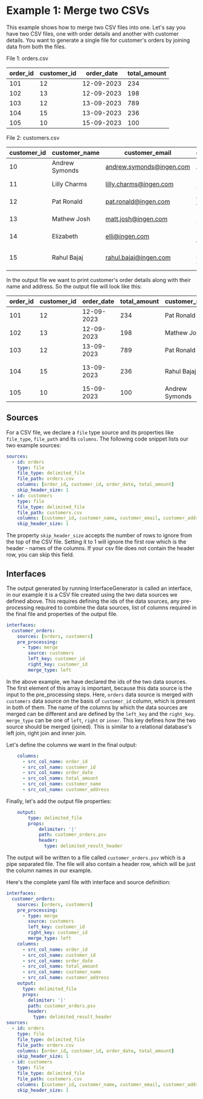 # Example 1: Merge two CSVs

This example shows how to merge two CSV files into one. Let's say you have two CSV files, one with order details and
another with customer details. You want to generate a single file for customer's orders by joining data from both the
files.

File 1: orders.csv

| order_id | customer_id | order_date | total_amount |
|:---------|-------------|------------|--------------|
| 101      | 12          | 12-09-2023 | 234          |
| 102      | 13          | 12-09-2023 | 198          |
| 103      | 12          | 13-09-2023 | 789          |
| 104      | 15          | 13-09-2023 | 236          |
| 105      | 10          | 15-09-2023 | 100          |

File 2: customers.csv

| customer_id | customer_name  | customer_email           | customer_address                  |
|-------------|----------------|--------------------------|-----------------------------------|
| 10          | Andrew Symonds | andrew.symonds@ingen.com | 1C 104, Viviana Villas, Riverdale |
| 11          | Lilly Charms   | lilly.charms@ingen.com   | 12B, Westwoods, Hillcrest         |
| 12          | Pat Ronald     | pat.ronald@ingen.com     | C-2, Green woods, Pinehurst       |
| 13          | Mathew Josh    | matt.josh@ingen.com      | 112, Amar Heights, Oakwood        |
| 14          | Elizabeth      | elli@ingen.com           | 23, South Park, Amsteryork        |
| 15          | Rahul Bajaj    | rahul.bajaj@ingen.com    | 14, Indiana Heights, New Town     |

In the output file we want to print customer's order details along with their name and address. So the output file will
look like this:

| order_id | customer_id | order_date | total_amount | customer_name  | customer_address                  |
|:---------|-------------|------------|--------------|----------------|-----------------------------------|
| 101      | 12          | 12-09-2023 | 234          | Pat Ronald     | C-2, Green woods, Pinehurst       |
| 102      | 13          | 12-09-2023 | 198          | Mathew Josh    | 112, Amar Heights, Oakwood        |
| 103      | 12          | 13-09-2023 | 789          | Pat Ronald     | C-2, Green woods, Pinehurst       |
| 104      | 15          | 13-09-2023 | 236          | Rahul Bajaj    | 14, Indiana Heights, New Town     |
| 105      | 10          | 15-09-2023 | 100          | Andrew Symonds | 1C 104, Viviana Villas, Riverdale |


## Sources
For a CSV file, we declare a `file` type source and its properties like `file_type`, `file_path` and its `columns`. The 
following code snippet lists our two example sources:

```yaml
sources:
  - id: orders
    type: file
    file_type: delimited_file
    file_path: orders.csv
    columns: [order_id, customer_id, order_date, total_amount]
    skip_header_size: 1
  - id: customers
    type: file
    file_type: delimited_file
    file_path: customers.csv
    columns: [customer_id, customer_name, customer_email, customer_address]
    skip_header_size: 1
```
The property `skip_header_size` accepts the number of rows to ignore from the top of the CSV file. Setting it to 1 will
ignore the first row which is the header - names of the columns. If your csv file does not contain the header row, you 
can skip this field.

## Interfaces
The output generated by running InterfaceGenerator is called an interface, in our example it is a CSV file created using
the two data sources we defined above. This requires defining the ids of the data sources, any pre-processing required 
to combine the data sources, list of columns required in the final file and properties of the output file.

```yaml
interfaces:
  customer_orders:
    sources: [orders, customers]
    pre_processing:
      - type: merge
        source: customers
        left_key: customer_id
        right_key: customer_id
        merge_type: left
```
In the above example, we have declared the ids of the two data sources. The first element of this array is important, 
because this data source is the input to the pre_processing steps. Here, `orders` data source is merged with `customers`
data source on the basis of `customer_id` column, which is present in both of them. The name of the columns by which the
data sources are merged can be different and are defined by the `left_key` and the `right_key`. `merge_type` can be one of
`left`, `right` or `inner`. This key defines how the two source should be merged (joined). This is similar to a relational
database's left join, right join and inner join. 

Let's define the columns we want in the final output:

```yaml
    columns:
      - src_col_name: order_id
      - src_col_name: customer_id
      - src_col_name: order_date
      - src_col_name: total_amount
      - src_col_name: customer_name
      - src_col_name: customer_address
```

Finally, let's add the output file properties:

```yaml
    output:
        type: delimited_file
        props:
            delimiter: '|'
            path: customer_orders.psv
            header:
              type: delimited_result_header
```

The output will be written to a file called `customer_orders.psv` which is a pipe separated file. The file will also 
contain a header row, which will be just the column names in our example. 

Here's the complete yaml file with interface and source definition:
```yaml
interfaces:
  customer_orders:
    sources: [orders, customers]
    pre_processing:
      - type: merge
        source: customers
        left_key: customer_id
        right_key: customer_id
        merge_type: left
    columns:
      - src_col_name: order_id
      - src_col_name: customer_id
      - src_col_name: order_date
      - src_col_name: total_amount
      - src_col_name: customer_name
      - src_col_name: customer_address
    output:
      type: delimited_file
      props:
        delimiter: '|'
        path: customer_orders.psv
        header:
          type: delimited_result_header
sources:
  - id: orders
    type: file
    file_type: delimited_file
    file_path: orders.csv
    columns: [order_id, customer_id, order_date, total_amount]
    skip_header_size: 1
  - id: customers
    type: file
    file_type: delimited_file
    file_path: customers.csv
    columns: [customer_id, customer_name, customer_email, customer_address]
    skip_header_size: 1
```

